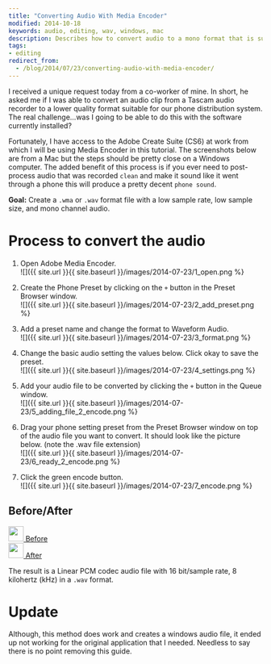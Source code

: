 ```yaml
---
title: "Converting Audio With Media Encoder"
modified: 2014-10-18
keywords: audio, editing, wav, windows, mac
description: Describes how to convert audio to a mono format that is suitable for phone distribution purposes.
tags: 
- editing
redirect_from:
  - /blog/2014/07/23/converting-audio-with-media-encoder/
---
```


I received a unique request today from a co-worker of mine. In short, he asked me if I was able to convert an audio clip from a Tascam audio recorder to a lower quality format suitable for our phone distribution system. The real challenge...was I going to be able to do this with the software currently installed?
<!-- more -->

Fortunately, I have access to the Adobe Create Suite (CS6) at work from which I will be using Media Encoder in this tutorial. The screenshots below are from a Mac but the steps should be pretty close on a Windows computer. The added benefit of this process is if you ever need to post-process audio that was recorded ``clean`` and make it sound like it went through a phone this will produce a pretty decent ``phone sound``. 


**Goal:** Create a ``.wma`` or ``.wav`` format file with a low sample rate, low sample size, and mono channel audio. 

# Process to convert the audio

1. Open Adobe Media Encoder.  
    ![]({{ site.url }}{{ site.baseurl }}/images/2014-07-23/1_open.png %}


2. Create the Phone Preset by clicking on the ``+`` button in the Preset Browser window.  
    ![]({{ site.url }}{{ site.baseurl }}/images/2014-07-23/2_add_preset.png %}


3. Add a preset name and change the format to Waveform Audio.  
    ![]({{ site.url }}{{ site.baseurl }}/images/2014-07-23/3_format.png %}


4. Change the basic audio setting the values below. Click okay to save the preset.    
    ![]({{ site.url }}{{ site.baseurl }}/images/2014-07-23/4_settings.png %}


5. Add your audio file to be converted by clicking the ``+`` button in the Queue window.  
    ![]({{ site.url }}{{ site.baseurl }}/images/2014-07-23/5_adding_file_2_encode.png %}


6. Drag your phone setting preset from the Preset Browser window on top of the audio file you want to convert. It should look like the picture below. (note the .wav file extension)  
    ![]({{ site.url }}{{ site.baseurl }}/images/2014-07-23/6_ready_2_encode.png %}


7. Click the green encode button.  
    ![]({{ site.url }}{{ site.baseurl }}/images/2014-07-23/7_encode.png %}


## Before/After
<div>
	<a href="{{ site.url }}/images/2014-07-23/audio-test.mp3" target="_blank"><img src="{{ site.url }}/images/speaker-30.jpg" height="30"> Before</a>
</div>

<div>
	<a href="{{ site.url }}/images/2014-07-23/audio-test_1.wav" target="_blank"><img src="{{ site.url }}/images/speaker-30.jpg" height="30">  After</a>
</div>  


The result is a Linear PCM codec audio file with 16 bit/sample rate, 8 kilohertz (kHz) in a ``.wav`` format.


# Update
Although, this method does work and creates a windows audio file, it ended up not working for the original application that I needed. Needless to say there is no point removing this guide.
